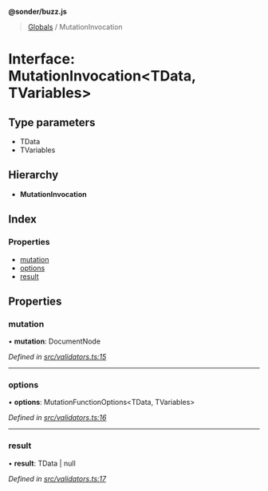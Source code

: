 **@sonder/buzz.js**

> [Globals](../README.md) / MutationInvocation

# Interface: MutationInvocation\<**TData, TVariables**>

## Type parameters

- TData
- TVariables

## Hierarchy

- **MutationInvocation**

## Index

### Properties

- [mutation](mutationinvocation.md#mutation)
- [options](mutationinvocation.md#options)
- [result](mutationinvocation.md#result)

## Properties

### mutation

• **mutation**: DocumentNode

_Defined in [src/validators.ts:15](https://github.com/flatbook/buzz.js/blob/e0944e7/src/validators.ts#L15)_

---

### options

• **options**: MutationFunctionOptions\<TData, TVariables>

_Defined in [src/validators.ts:16](https://github.com/flatbook/buzz.js/blob/e0944e7/src/validators.ts#L16)_

---

### result

• **result**: TData \| null

_Defined in [src/validators.ts:17](https://github.com/flatbook/buzz.js/blob/e0944e7/src/validators.ts#L17)_
